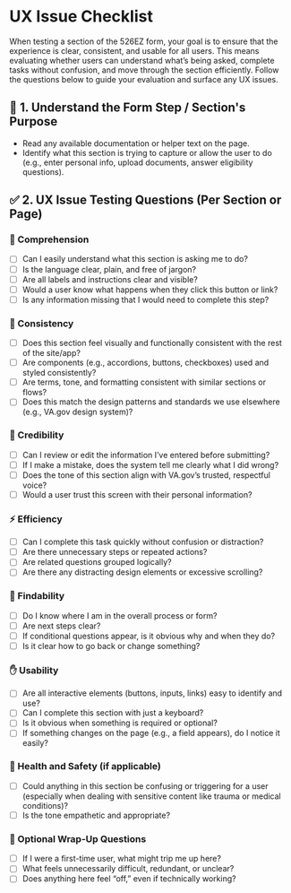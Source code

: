 # UX Issue Checklist
When testing a section of the 526EZ form, your goal is to ensure that the experience is clear, consistent, and usable for all users. This means evaluating whether users can understand what’s being asked, complete tasks without confusion, and move through the section efficiently. Follow the questions below to guide your evaluation and surface any UX issues.

## 🧭 1. Understand the Form Step / Section's Purpose
- Read any available documentation or helper text on the page.
- Identify what this section is trying to capture or allow the user to do (e.g., enter personal info, upload documents, answer eligibility questions).

## ✅ 2. UX Issue Testing Questions (Per Section or Page)
### 🧠 Comprehension
- [ ] Can I easily understand what this section is asking me to do?
- [ ] Is the language clear, plain, and free of jargon?
- [ ] Are all labels and instructions clear and visible?
- [ ] Would a user know what happens when they click this button or link?
- [ ] Is any information missing that I would need to complete this step?

### 🔁 Consistency
- [ ] Does this section feel visually and functionally consistent with the rest of the site/app?
- [ ] Are components (e.g., accordions, buttons, checkboxes) used and styled consistently?
- [ ] Are terms, tone, and formatting consistent with similar sections or flows?
- [ ] Does this match the design patterns and standards we use elsewhere (e.g., VA.gov design system)?

### 📣 Credibility
- [ ] Can I review or edit the information I’ve entered before submitting?
- [ ] If I make a mistake, does the system tell me clearly what I did wrong?
- [ ] Does the tone of this section align with VA.gov’s trusted, respectful voice?
- [ ] Would a user trust this screen with their personal information?

### ⚡ Efficiency
- [ ] Can I complete this task quickly without confusion or distraction?
- [ ] Are there unnecessary steps or repeated actions?
- [ ] Are related questions grouped logically?
- [ ] Are there any distracting design elements or excessive scrolling?

### 🧭 Findability
- [ ] Do I know where I am in the overall process or form?
- [ ] Are next steps clear?
- [ ] If conditional questions appear, is it obvious why and when they do?
- [ ] Is it clear how to go back or change something?

### ✋ Usability
- [ ] Are all interactive elements (buttons, inputs, links) easy to identify and use?
- [ ] Can I complete this section with just a keyboard?
- [ ] Is it obvious when something is required or optional?
- [ ] If something changes on the page (e.g., a field appears), do I notice it easily?

### 🚨 Health and Safety (if applicable)
- [ ] Could anything in this section be confusing or triggering for a user (especially when dealing with sensitive content like trauma or medical conditions)?
- [ ] Is the tone empathetic and appropriate?

### 📝 Optional Wrap-Up Questions
- [ ] If I were a first-time user, what might trip me up here?
- [ ] What feels unnecessarily difficult, redundant, or unclear?
- [ ] Does anything here feel “off,” even if technically working?
